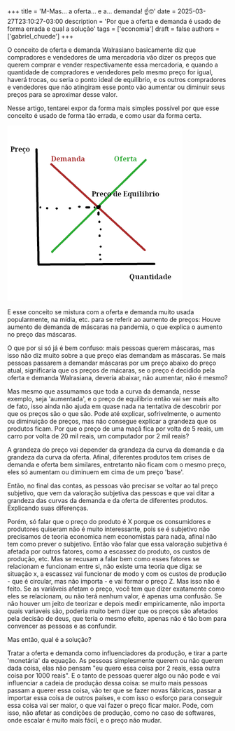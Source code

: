 +++
title = 'M-Mas... a oferta... e a... demanda! ☝️🤓'
date = 2025-03-27T23:10:27-03:00
description = 'Por que a oferta e demanda é usado de forma errada e qual a solução'
tags = ['economia']
draft = false
authors = ['gabriel_chuede']
+++

O conceito de oferta e demanda Walrasiano basicamente diz que compradores e
vendedores de uma mercadoria vão dizer os preços que querem comprar e
vender respectivamente essa mercadoria, e quando a quantidade de
compradores e vendedores pelo mesmo preço for igual, haverá trocas, ou
seria o ponto ideal de equilibrio, e os outros compradores e
vendedores que não atingiram esse ponto vão aumentar ou diminuir seus
preços para se aproximar desse valor.

Nesse artigo, tentarei expor da forma mais simples possível por que
esse conceito é usado de forma tão errada, e como usar da forma certa.

![gráfico da oferta e demanda](grafico.png)

E esse conceito se mistura com a oferta e demanda muito usada
popularmente, na mídia, etc. para se referir ao aumento de preços:
Houve aumento de demanda de máscaras na pandemia, o que explica o
aumento no preço das máscaras.

O que por si só já é bem confuso: mais pessoas querem máscaras, mas
isso não diz muito sobre a que preço elas demandam as máscaras. Se
mais pessoas passarem a demandar máscaras por um preço abaixo do preço
atual, significaria que os preços de mácaras, se o preço é decidido
pela oferta e demanda Walrasiana, deveria abaixar, não aumentar, não é
mesmo?

Mas mesmo que assumamos que toda a curva da demanda, nesse exemplo,
seja 'aumentada', e o preço de equilibrio então vai ser mais alto de
fato, isso ainda não ajuda em quase nada na tentativa de descobrir por
que os preços são o que são. Pode até explicar, sofrivelmente, o aumento ou
diminuição de preços, mas não consegue explicar a grandeza que os
produtos ficam. Por que o preço de uma maçã fica por volta de 5 reais,
um carro por volta de 20 mil reais, um computador por 2 mil reais?

A grandeza do preço vai depender da grandeza da curva da demanda e da
grandeza da curva da oferta. Afinal, diferentes produtos tem crises de
demanda e oferta bem similares, entretanto não ficam com o mesmo
preço, eles só aumentam ou diminuem em cima de um preço 'base'.

Então, no final das contas, as pessoas vão precisar se voltar ao tal
preço subjetivo, que vem da valoração subjetiva das pessoas e que vai
ditar a grandeza das curvas da demanda e da oferta de diferentes
produtos. Explicando suas diferenças.

Porém, só falar que o preço do produto é X porque os consumidores e
produtores quiseram não é muito interessante, pois se é subjetivo não
precisamos de teoria economica nem economistas para nada, afinal não
tem como prever o subjetivo. Então vão falar que essa valoração
subjetiva é afetada por outros fatores, como a escassez do produto, os
custos de produção, etc. Mas se recusam a falar bem como esses fatores
se relacionam e funcionam entre si, não existe uma teoria que diga: se
situação x, a escassez vai funcionar de modo y com os custos de
produção - que é circular, mas não importa - e vai formar o preço
Z. Mas isso não é feito. Se as variáveis afetam o preço, você tem que
dizer exatamente como eles se relacionam, ou não terá nenhum valor, é
apenas uma confusão. Se não houver um jeito de teorizar e depois medir
empiricamente, não importa quais variaveis são, poderia muito bem
dizer que os preços são afetados pela decisão de deus, que teria o
mesmo efeito, apenas não é tão bom para convencer as pessoas e as
confundir.

Mas então, qual é a solução?

Tratar a oferta e demanda como influenciadores da produção, e tirar a
parte 'monetária' da equação. As pessoas simplesmente querem ou não
querem dada coisa, elas não pensam "eu quero essa coisa por 2 reais,
essa outra coisa por 1000 reais". E o tanto de pessoas querer algo ou
não pode e vai influenciar a cadeia de produção dessa coisa: se muito
mais pessoas passam a querer essa coisa, vão ter que se fazer novas
fábricas, passar a importar essa coisa de outros países, e com isso o
esforço para conseguir essa coisa vai ser maior, o que vai fazer o
preço ficar maior. Pode, com isso, não afetar as condições de
produção, como no caso de softwares, onde escalar é muito mais fácil,
e o preço não mudar.